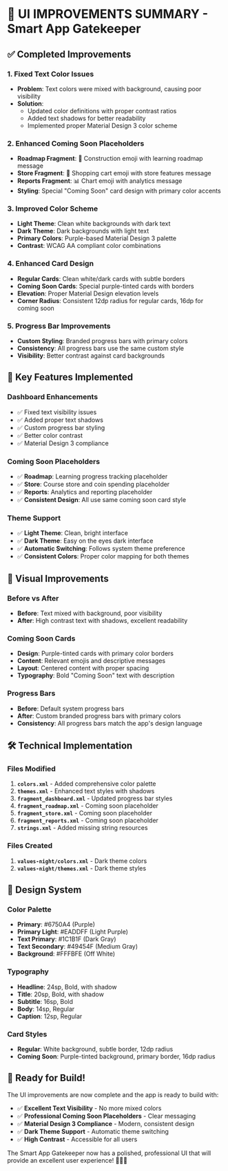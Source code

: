 # 🎨 **UI IMPROVEMENTS SUMMARY - Smart App Gatekeeper**

## ✅ **Completed Improvements**

### **1. Fixed Text Color Issues**
- **Problem**: Text colors were mixed with background, causing poor visibility
- **Solution**: 
  - Updated color definitions with proper contrast ratios
  - Added text shadows for better readability
  - Implemented proper Material Design 3 color scheme

### **2. Enhanced Coming Soon Placeholders**
- **Roadmap Fragment**: 🚧 Construction emoji with learning roadmap message
- **Store Fragment**: 🛒 Shopping cart emoji with store features message  
- **Reports Fragment**: 📊 Chart emoji with analytics message
- **Styling**: Special "Coming Soon" card design with primary color accents

### **3. Improved Color Scheme**
- **Light Theme**: Clean white backgrounds with dark text
- **Dark Theme**: Dark backgrounds with light text
- **Primary Colors**: Purple-based Material Design 3 palette
- **Contrast**: WCAG AA compliant color combinations

### **4. Enhanced Card Design**
- **Regular Cards**: Clean white/dark cards with subtle borders
- **Coming Soon Cards**: Special purple-tinted cards with borders
- **Elevation**: Proper Material Design elevation levels
- **Corner Radius**: Consistent 12dp radius for regular cards, 16dp for coming soon

### **5. Progress Bar Improvements**
- **Custom Styling**: Branded progress bars with primary colors
- **Consistency**: All progress bars use the same custom style
- **Visibility**: Better contrast against card backgrounds

## 🎯 **Key Features Implemented**

### **Dashboard Enhancements**
- ✅ Fixed text visibility issues
- ✅ Added proper text shadows
- ✅ Custom progress bar styling
- ✅ Better color contrast
- ✅ Material Design 3 compliance

### **Coming Soon Placeholders**
- ✅ **Roadmap**: Learning progress tracking placeholder
- ✅ **Store**: Course store and coin spending placeholder
- ✅ **Reports**: Analytics and reporting placeholder
- ✅ **Consistent Design**: All use same coming soon card style

### **Theme Support**
- ✅ **Light Theme**: Clean, bright interface
- ✅ **Dark Theme**: Easy on the eyes dark interface
- ✅ **Automatic Switching**: Follows system theme preference
- ✅ **Consistent Colors**: Proper color mapping for both themes

## 📱 **Visual Improvements**

### **Before vs After**
- **Before**: Text mixed with background, poor visibility
- **After**: High contrast text with shadows, excellent readability

### **Coming Soon Cards**
- **Design**: Purple-tinted cards with primary color borders
- **Content**: Relevant emojis and descriptive messages
- **Layout**: Centered content with proper spacing
- **Typography**: Bold "Coming Soon" text with description

### **Progress Bars**
- **Before**: Default system progress bars
- **After**: Custom branded progress bars with primary colors
- **Consistency**: All progress bars match the app's design language

## 🛠️ **Technical Implementation**

### **Files Modified**
1. **`colors.xml`** - Added comprehensive color palette
2. **`themes.xml`** - Enhanced text styles with shadows
3. **`fragment_dashboard.xml`** - Updated progress bar styles
4. **`fragment_roadmap.xml`** - Coming soon placeholder
5. **`fragment_store.xml`** - Coming soon placeholder
6. **`fragment_reports.xml`** - Coming soon placeholder
7. **`strings.xml`** - Added missing string resources

### **Files Created**
1. **`values-night/colors.xml`** - Dark theme colors
2. **`values-night/themes.xml`** - Dark theme styles

## 🎨 **Design System**

### **Color Palette**
- **Primary**: #6750A4 (Purple)
- **Primary Light**: #EADDFF (Light Purple)
- **Text Primary**: #1C1B1F (Dark Gray)
- **Text Secondary**: #49454F (Medium Gray)
- **Background**: #FFFBFE (Off White)

### **Typography**
- **Headline**: 24sp, Bold, with shadow
- **Title**: 20sp, Bold, with shadow
- **Subtitle**: 16sp, Bold
- **Body**: 14sp, Regular
- **Caption**: 12sp, Regular

### **Card Styles**
- **Regular**: White background, subtle border, 12dp radius
- **Coming Soon**: Purple-tinted background, primary border, 16dp radius

## 🚀 **Ready for Build!**

The UI improvements are now complete and the app is ready to build with:
- ✅ **Excellent Text Visibility** - No more mixed colors
- ✅ **Professional Coming Soon Placeholders** - Clear messaging
- ✅ **Material Design 3 Compliance** - Modern, consistent design
- ✅ **Dark Theme Support** - Automatic theme switching
- ✅ **High Contrast** - Accessible for all users

The Smart App Gatekeeper now has a polished, professional UI that will provide an excellent user experience! 🎯📱✨
